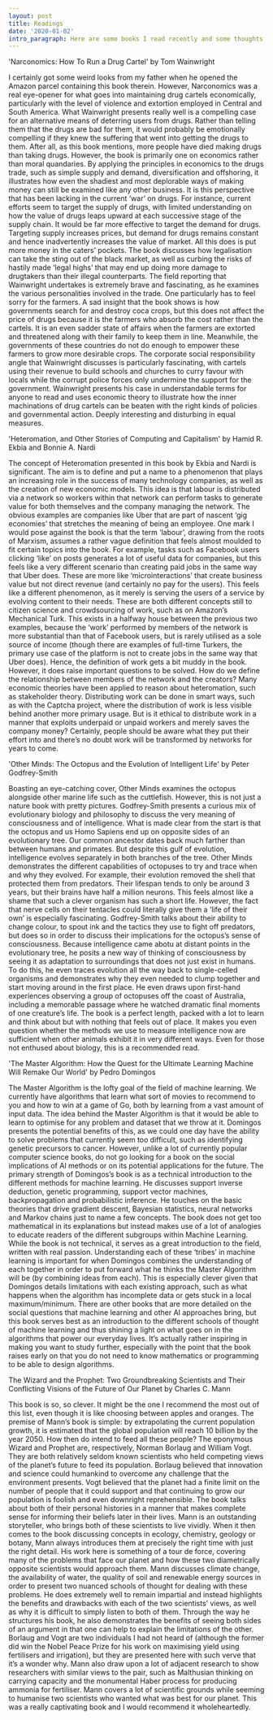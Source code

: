```yaml
---
layout: post
title: Readings
date: '2020-01-02'
intro_paragraph: Here are some books I read recently and some thoughts on them!
---
```

'Narconomics: How To Run a Drug Cartel' by Tom Wainwright

I certainly got some weird looks from my father when he opened the Amazon parcel containing this book therein. However, Narconomics was a real eye-opener for what goes into maintaining drug cartels economically, particularly with the level of violence and extortion employed in Central and South America. What Wainwright presents really well is a compelling case for an alternative means of deterring users from drugs. Rather than telling them that the drugs are bad for them, it would probably be emotionally compelling if they knew the suffering that went into getting the drugs to them. After all, as this book mentions, more people have died making drugs than taking drugs. However, the book is primarily one on economics rather than moral quandaries. By applying the principles in economics to the drugs trade, such as simple supply and demand, diversification and offshoring, it illustrates how even the shadiest and most deplorable ways of making money can still be examined like any other business. It is this perspective that has been lacking in the current ‘war’ on drugs. For instance, current efforts seem to target the supply of drugs, with limited understanding on how the value of drugs leaps upward at each successive stage of the supply chain. It would be far more effective to target the demand for drugs. Targeting supply increases prices, but demand for drugs remains constant and hence inadvertently increases the value of market. All this does is put more money in the caters’ pockets. The book discusses how legalisation can take the sting out of the black market, as well as curbing the risks of hastily made ‘legal highs’ that may end up doing more damage to drugtakers than their illegal counterparts. The field reporting that Wainwright undertakes is extremely brave and fascinating, as he examines the various personalities involved in the trade. One particularly has to feel sorry for the farmers. A sad insight that the book shows is how governments search for and destroy coca crops, but this does not affect the price of drugs because it is the farmers who absorb the cost rather than the cartels. It is an even sadder state of affairs when the farmers are extorted and threatened along with their family to keep them in line. Meanwhile, the governments of these countries do not do enough to empower these farmers to grow more desirable crops. The corporate social responsibility angle that Wainwright discusses is particularly fascinating, with cartels using their revenue to build schools and churches to curry favour with locals while the corrupt police forces only undermine the support for the government. Wainwright presents his case in understandable terms for anyone to read and uses economic theory to illustrate how the inner machinations of drug cartels can be beaten with the right kinds of policies and governmental action. Deeply interesting and disturbing in equal measures. 

'Heteromation, and Other Stories of Computing and Capitalism' by Hamid R. Ekbia and Bonnie A. Nardi

The concept of Heteromation presented in this book by Ekbia and Nardi is significant. The aim is to define and put a name to a phenomenon that plays an increasing role in the success of many technology companies, as well as the creation of new economic models. This idea is that labour is distributed via a network so workers within that network can perform tasks to generate value for both themselves and the company managing the network. The obvious examples are companies like Uber that are part of nascent ‘gig economies’ that stretches the meaning of being an employee. One mark I would pose against the book is that the term ‘labour’, drawing from the roots of Marxism, assumes a rather vague definition that feels almost moulded to fit certain topics into the book. For example, tasks such as Facebook users clicking ‘like’ on posts generates a lot of useful data for companies, but this feels like a very different scenario than creating paid jobs in the same way that Uber does. These are more like ‘microinteractions’ that create business value but not direct revenue (and certainly no pay for the users). This feels like a different phenomenon, as it merely is serving the users of a service by evolving content to their needs. These are both different concepts still to citizen science and crowdsourcing of work, such as on Amazon’s Mechanical Turk. This exists in a halfway house between the previous two examples, because the ‘work’ performed by members of the network is more substantial than that of Facebook users, but is rarely utilised as a sole source of income (though there are examples of full-time Turkers, the primary use case of the platform is not to create jobs in the same way that Uber does). Hence, the definition of work gets a bit muddy in the book. However, it does raise important questions to be solved. How do we define the relationship between members of the network and the creators? Many economic theories have been applied to reason about heteromation, such as stakeholder theory. Distributing work can be done in smart ways, such as with the Captcha project, where the distribution of work is less visible behind another more primary usage. But is it ethical to distribute work in a manner that exploits underpaid or unpaid workers and merely saves the company money? Certainly, people should be aware what they put their effort into and there’s no doubt work will be transformed by networks for years to come.

'Other Minds: The Octopus and the Evolution of Intelligent Life' by Peter Godfrey-Smith

Boasting an eye-catching cover, Other Minds examines the octopus alongside other marine life such as the cuttlefish. However, this is not just a nature book with pretty pictures. Godfrey-Smith presents a curious mix of evolutionary biology and philosophy to discuss the very meaning of consciousness and of intelligence. What is made clear from the start is that the octopus and us Homo Sapiens end up on opposite sides of an evolutionary tree. Our common ancestor dates back much farther than between humans and primates. But despite this gulf of evolution, intelligence evolves separately in both branches of the tree. Other Minds demonstrates the different capabilities of octopuses to try and trace when and why they evolved. For example, their evolution removed the shell that protected them from predators. Their lifespan tends to only be around 3 years, but their brains have half a million neurons. This feels almost like a shame that such a clever organism has such a short life. However, the fact that nerve cells on their tentacles could literally give them a ‘life of their own’ is especially fascinating. Godfrey-Smith talks about their ability to change colour, to spout ink and the tactics they use to fight off predators, but does so in order to discuss their implications for the octopus’s sense of consciousness. Because intelligence came abotu at distant points in the evolutionary tree, he posits a new way of thinking of consciousness by seeing it as adaptation to surroundings that does not just exist in humans. To do this, he even traces evolution all the way back to single-celled organisms and demonstrates why they even needed to clump together and start moving around in the first place. He even draws upon first-hand experiences observing a group of octopuses off the coast of Australia, including a memorable passage where he watched dramatic final moments of one creature’s life. The book is a perfect length, packed with a lot to learn and think about but with nothing that feels out of place. It makes you even question whether the methods we use to measure intelligence now are sufficient when other animals exhibit it in very different ways. Even for those not enthused about biology, this is a recommended read.

'The Master Algorithm: How the Quest for the Ultimate Learning Machine Will Remake Our World' by Pedro Domingos

The Master Algorithm is the lofty goal of the field of machine learning. We currently have algorithms that learn what sort of movies to recommend to you and how to win at a game of Go, both by learning from a vast amount of input data. The idea behind the Master Algorithm is that it would be able to learn to optimise for any problem and dataset that we throw at it. Domingos presents the potential benefits of this, as we could one day have the ability to solve problems that currently seem too difficult, such as identifying genetic precursors to cancer. However, unlike a lot of currently popular computer science books, do not go looking for a book on the social implications of AI methods or on its potential applications for the future. The primary strength of Domingos’s book is as a technical introduction to the different methods for machine learning. He discusses support inverse deduction, genetic programming, support vector machines, backpropagation and probabilistic inference. He touches on the basic theories that drive gradient descent, Bayesian statistics, neural networks and Markov chains just to name a few concepts. The book does not get too mathematical in its explanations but instead makes use of a lot of analogies to educate readers of the different subgroups within Machine Learning. While the book is not technical, it serves as a great introduction to the field, written with real passion. Understanding each of these ‘tribes’ in machine learning is important for when Domingos combines the understanding of each together in order to put forward what he thinks the Master Algorithm will be (by combining ideas from each). This is especially clever given that Domingos details limitations with each existing approach, such as what happens when the algorithm has incomplete data or gets stuck in a local maximum/minimum. There are other books that are more detailed on the social questions that machine learning and other AI approaches bring, but this book serves best as an introduction to the different schools of thought of machine learning and thus shining a light on what goes on in the algorithms that power our everyday lives. It’s actually rather inspiring in making you want to study further, especially with the point that the book raises early on that you do not need to know mathematics or programming to be able to design algorithms. 

The Wizard and the Prophet: Two Groundbreaking Scientists and Their Conflicting Visions of the Future of Our Planet by Charles C. Mann

This book is so, so clever. It might be the one I recommend the most out of this list, even though it is like choosing between apples and oranges. The premise of Mann’s book is simple: by extrapolating the current population growth, it is estimated that the global population will reach 10 billion by the year 2050. How then do intend to feed all these people? The eponymous Wizard and Prophet are, respectively, Norman Borlaug and William Vogt. They are both relatively seldom known scientists who held competing views of the planet’s future to feed its population. Borlaug believed that innovation and science could humankind to overcome any challenge that the environment presents. Vogt believed that the planet had a finite limit on the number of people that it could support and that continuing to grow our population is foolish and even downright reprehensible. The book talks about both of their personal histories in a manner that makes complete sense for informing their beliefs later in their lives. Mann is an outstanding storyteller, who brings both of these scientists to live vividly. When it then comes to the book discussing concepts in ecology, chemistry, geology or botany, Mann always introduces them at precisely the right time with just the right detail. His work here is something of a tour de force, covering many of the problems that face our planet and how these two diametrically opposite scientists would approach them. Mann discusses climate change, the availability of water, the quality of soil and renewable energy sources in order to present two nuanced schools of thought for dealing with these problems. He does extremely well to remain impartial and instead highlights the benefits and drawbacks with each of the two scientists’ views, as well as why it is difficult to simply listen to both of them. Through the way he structures his book, he also demonstrates the benefits of seeing both sides of an argument in that one can help to explain the limitations of the other. Borlaug and Vogt are two individuals I had not heard of (although the former did win the Nobel Peace Prize for his work on maximising yield using fertilisers and irrigation), but they are presented here with such verve that it’s a wonder why. Mann also draw upon a lot of adjacent research to show researchers with similar views to the pair, such as Malthusian thinking on carrying capacity and the monumental Haber process for producing ammonia for fertiliser. Mann covers a lot of scientific grounds while seeming to humanise two scientists who wanted what was best for our planet. This was a really captivating book and I would recommend it wholeheartedly.
